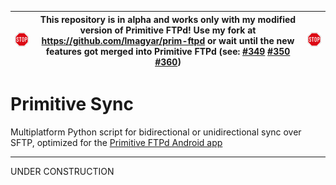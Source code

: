 
| <img src="https://github.com/lmagyar/prim-sync/raw/main/images/stop_sign.png" title="Stop"> | This repository is in alpha and works only with my modified version of Primitive FTPd! Use my fork at https://github.com/lmagyar/prim-ftpd or wait until the new features got merged into Primitive FTPd (see: [#349](https://github.com/wolpi/prim-ftpd/pull/349) [#350](https://github.com/wolpi/prim-ftpd/pull/350) [#360](https://github.com/wolpi/prim-ftpd/pull/360)) | <img src="https://github.com/lmagyar/prim-sync/raw/main/images/stop_sign.png" title="Stop"> |
| --- | --- | --- |

# Primitive Sync

Multiplatform Python script for bidirectional or unidirectional sync over SFTP, optimized for the [Primitive FTPd Android app](https://github.com/wolpi/prim-ftpd)

---

UNDER CONSTRUCTION
